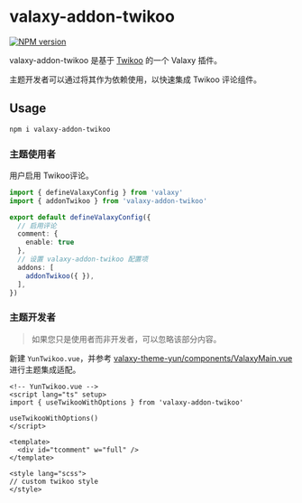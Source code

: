 # valaxy-addon-twikoo

[![NPM version](https://img.shields.io/npm/v/valaxy-addon-twikoo?color=0078E7)](https://www.npmjs.com/package/valaxy-addon-twikoo)

valaxy-addon-twikoo 是基于 [Twikoo](https://github.com/imaegoo/twikoo) 的一个 Valaxy 插件。

主题开发者可以通过将其作为依赖使用，以快速集成 Twikoo 评论组件。

## Usage

```bash
npm i valaxy-addon-twikoo
```

### 主题使用者

用户启用 Twikoo评论。

```ts
import { defineValaxyConfig } from 'valaxy'
import { addonTwikoo } from 'valaxy-addon-twikoo'

export default defineValaxyConfig({
  // 启用评论
  comment: {
    enable: true
  },
  // 设置 valaxy-addon-twikoo 配置项
  addons: [
    addonTwikoo({ }),
  ],
})
```

### 主题开发者

> 如果您只是使用者而非开发者，可以忽略该部分内容。

新建 `YunTwikoo.vue`，并参考 [valaxy-theme-yun/components/ValaxyMain.vue](https://github.com/YunYouJun/valaxy/blob/main/packages/valaxy-theme-yun/components/ValaxyMain.vue) 进行主题集成适配。

```vue
<!-- YunTwikoo.vue -->
<script lang="ts" setup>
import { useTwikooWithOptions } from 'valaxy-addon-twikoo'

useTwikooWithOptions()
</script>

<template>
  <div id="tcomment" w="full" />
</template>

<style lang="scss">
// custom twikoo style
</style>
```
